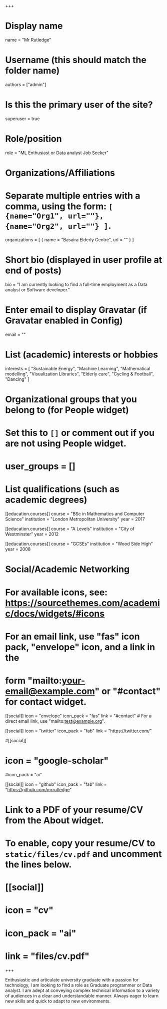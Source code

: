 +++
# Display name
name = "Mr Rutledge"

# Username (this should match the folder name)
authors = ["admin"]

# Is this the primary user of the site?
superuser = true

# Role/position
role = "ML Enthusiast or Data analyst Job Seeker"

# Organizations/Affiliations
#   Separate multiple entries with a comma, using the form: `[ {name="Org1", url=""}, {name="Org2", url=""} ]`.
organizations = [ { name = "Basaira Elderly Centre", url = "" } ]

# Short bio (displayed in user profile at end of posts)
bio = "I am currently looking to find a full-time employment as a Data analyst or Software developer."

# Enter email to display Gravatar (if Gravatar enabled in Config)
email = ""

# List (academic) interests or hobbies
interests = [
  "Sustainable Energy",
  "Machine Learning",
  "Mathematical modelling",
  "Visualization Libraries",
  "Elderly care",
  "Cycling & Football",
  "Dancing"
]

# Organizational groups that you belong to (for People widget)
# Set this to `[]` or comment out if you are not using People widget.
# user_groups = []

# List qualifications (such as academic degrees)
[[education.courses]]
  course = "BSc in Mathematics and Computer Science"
  institution = "London Metropolitan University"
  year = 2017

[[education.courses]]
  course = "A Levels"
  institution = "City of Westminster"
  year = 2012

[[education.courses]]
  course = "GCSEs"
  institution = "Wood Side High"
  year = 2008

# Social/Academic Networking
# For available icons, see: https://sourcethemes.com/academic/docs/widgets/#icons
#   For an email link, use "fas" icon pack, "envelope" icon, and a link in the
#   form "mailto:your-email@example.com" or "#contact" for contact widget.

[[social]]
  icon = "envelope"
  icon_pack = "fas"
  link = "#contact"  # For a direct email link, use "mailto:test@example.org".

[[social]]
  icon = "twitter"
  icon_pack = "fab"
  link = "https://twitter.com/"

#[[social]]
 # icon = "google-scholar"
  #icon_pack = "ai"
  

[[social]]
  icon = "github"
  icon_pack = "fab"
  link = "https://github.com/mrrutledge"

# Link to a PDF of your resume/CV from the About widget.
# To enable, copy your resume/CV to `static/files/cv.pdf` and uncomment the lines below.
# [[social]]
#   icon = "cv"
#   icon_pack = "ai"
#   link = "files/cv.pdf"

+++

Enthusiastic and articulate university graduate with a passion for technology, I am looking to find a role as Graduate programmer or Data analyst. I am adept at conveying complex technical information to a variety of audiences in a clear and understandable manner. Always eager to learn new skills and quick to adapt to new environments.